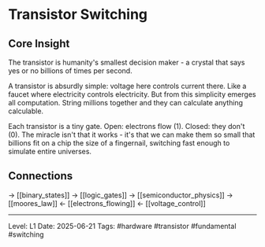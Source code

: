 # Transistor Switching

## Core Insight
The transistor is humanity's smallest decision maker - a crystal that says yes or no billions of times per second.

A transistor is absurdly simple: voltage here controls current there. Like a faucet where electricity controls electricity. But from this simplicity emerges all computation. String millions together and they can calculate anything calculable.

Each transistor is a tiny gate. Open: electrons flow (1). Closed: they don't (0). The miracle isn't that it works - it's that we can make them so small that billions fit on a chip the size of a fingernail, switching fast enough to simulate entire universes.

## Connections
→ [[binary_states]]
→ [[logic_gates]]
→ [[semiconductor_physics]]
→ [[moores_law]]
← [[electrons_flowing]]
← [[voltage_control]]

---
Level: L1
Date: 2025-06-21
Tags: #hardware #transistor #fundamental #switching